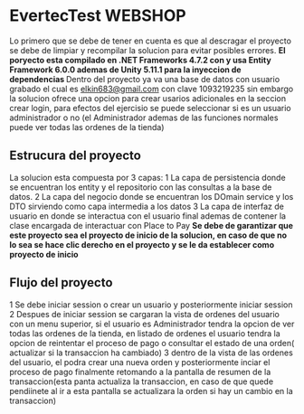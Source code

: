 <h1>EvertecTest  WEBSHOP</h1>

Lo primero que se debe de tener en cuenta es que al descragar el proyecto se debe de limpiar y recompilar la solucion para evitar posibles errores.
<b>El poryecto esta compilado en .NET Frameworks 4.7.2 con  y usa Entity Framework 6.0.0 ademas de Unity 5.11.1 para la inyeccion de dependencias </b>
Dentro del proyecto ya va una base de datos con usuario grabado el cual es elkin683@gmail.com con clave 1093219235 sin embargo la solucion ofrece una opcion para crear usarios adicionales en la seccion crear login, para efectos del ejercisio se puede seleccionar si es un usuario administrador o no (el Administrador ademas de las funciones normales puede ver todas las ordenes de la tienda)

<h2>Estrucura del proyecto</h2>
La solucion esta compuesta por 3 capas:
1 La capa de persistencia donde se encuentran los entity y el repositorio con las consultas a la base de datos.
2 La capa del negocio donde se encuentran los DOmain service y los DTO sirviendo como capa intermedia a los datos
3 La capa de interfaz de usuario en donde se interactua con el usuario final ademas de contener la clase encargada de interactuar con Place to Pay <b>Se debe de garantizar que este proyecto sea el proyecto de inicio de la solucion, en caso de que no lo sea se hace clic derecho en el proyecto y se le da establecer como proyecto de inicio</b>
<h2>Flujo del proyecto</h2>
1 Se debe iniciar session o crear un usuario y posteriormente iniciar session
2 Despues de iniciar session se cargaran la vista de ordenes del usuario con un menu superior, si el usuario es Administrador tendra la opcion de ver todas las ordenes de la tienda, en listado de ordenes el usuario tendra la opcion de reintentar el proceso de pago o consultar el estado de una orden( actualizar si la transaccion ha cambiado)
3 dentro de la vista de las ordenes del usuario, el podra crear una nueva orden y posteriormente inciar el proceso de pago finalmente retomando a la pantalla de resumen de la transaccion(esta panta actualiza la transaccion, en caso de que quede pendiinete al ir a esta pantalla se actualizara la orden si hay un cambio en la transaccion)
